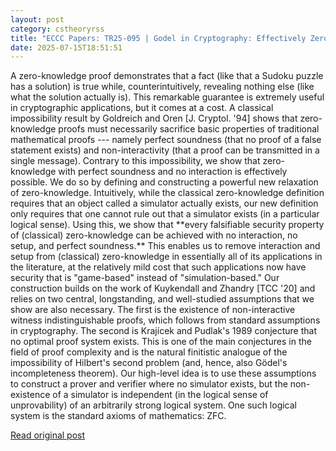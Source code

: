```yaml
---
layout: post
category: cstheoryrss
title: "ECCC Papers: TR25-095 | Godel in Cryptography: Effectively Zero-Knowledge Proofs for NP with No Interaction, No Setup, and Perfect Soundness |"
date: 2025-07-15T18:51:51
---
```


A zero-knowledge proof demonstrates that a fact (like that a Sudoku puzzle has a solution) is true while, counterintuitively, revealing nothing else (like what the solution actually is). This remarkable guarantee is extremely useful in cryptographic applications, but it comes at a cost. A classical impossibility result by Goldreich and Oren [J. Cryptol. '94] shows that zero-knowledge proofs must necessarily sacrifice basic properties of traditional mathematical proofs --- namely perfect soundness (that no proof of a false statement exists) and non-interactivity (that a proof can be transmitted in a single message).
Contrary to this impossibility, we show that zero-knowledge with perfect soundness and no interaction is effectively possible. We do so by defining and constructing a powerful new relaxation of zero-knowledge. Intuitively, while the classical zero-knowledge definition requires that an object called a simulator actually exists, our new definition only requires that one cannot rule out that a simulator exists (in a particular logical sense). Using this, we show that \*\*every falsifiable security property of (classical) zero-knowledge can be achieved with no interaction, no setup, and perfect soundness.\*\* This enables us to remove interaction and setup from (classical) zero-knowledge in essentially all of its applications in the literature, at the relatively mild cost that such applications now have security that is "game-based" instead of "simulation-based."
Our construction builds on the work of Kuykendall and Zhandry [TCC '20] and relies on two central, longstanding, and well-studied assumptions that we show are also necessary. The first is the existence of non-interactive witness indistinguishable proofs, which follows from standard assumptions in cryptography. The second is Krajícek and Pudlak's 1989 conjecture that no optimal proof system exists. This is one of the main conjectures in the field of proof complexity and is the natural finitistic analogue of the impossibility of Hilbert's second problem (and, hence, also Gödel's incompleteness theorem). Our high-level idea is to use these assumptions to construct a prover and verifier where no simulator exists, but the non-existence of a simulator is independent (in the logical sense of unprovability) of an arbitrarily strong logical system. One such logical system is the standard axioms of mathematics: ZFC.

[Read original post](https://eccc.weizmann.ac.il/report/2025/095)
